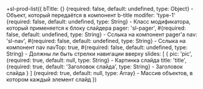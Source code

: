 +sl-prod-list({
    bTitle: {} {required: false, default: undefined, type: Object} - Объект, который передаётся в компонент b-title
    modifer: 'type-1' {required: false, default: undefined, type: String} - Класс модификатора, который применяется к блоку слайдера
    pager: 'sl-pager', #{required: false, default: undefined, type: String} - Сслыка на компонент pager'a
    nav: 'sl-nav', #{required: false, default: undefined, type: String} - Сслыка на компонент nav
    navTop: true, #{required: false, default: undefined, type: String} - Должны ли быть стрелки навигации вверху
    slides: [ 
        {
            pic: 'pic', {required: true, default: null, type: String} - Картинка слайда
            title: 'title', {required: true, default: 'Заголовок слайда', type: String} - Заголовок слайда
        }
    ] {required: true, default: null, type: Array} - Массив объектов, в котором каждый элемент слайд
  })